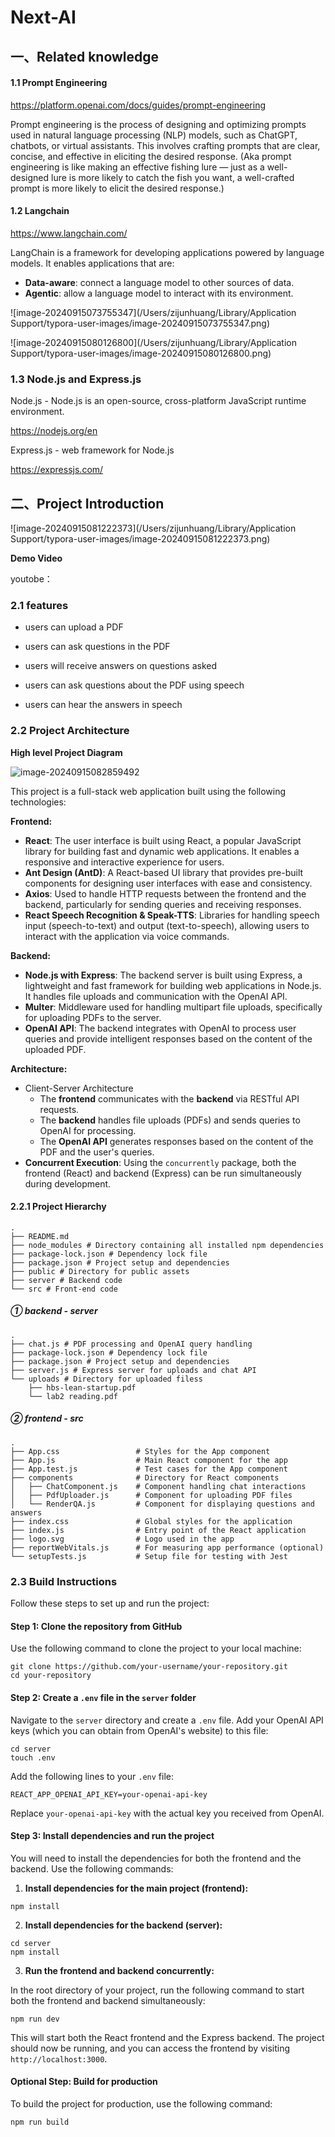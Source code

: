 # Next-AI

## 一、Related knowledge

#### 1.1 Prompt Engineering

https://platform.openai.com/docs/guides/prompt-engineering

Prompt engineering is the process of designing and optimizing prompts used in natural language processing (NLP) models, such as ChatGPT, chatbots, or virtual assistants. This involves crafting prompts that are clear, concise, and effective in eliciting the desired response.
(Aka prompt engineering is like making an effective fishing lure — just as a well-designed lure is more likely to catch the fish you want, a well-crafted prompt is more likely to elicit the desired response.)

#### 1.2 Langchain

https://www.langchain.com/

LangChain is a framework for developing applications powered by language models. It enables applications that are:

- **Data-aware**: connect a language model to other sources of data.
- **Agentic**: allow a language model to interact with its environment.

![image-20240915073755347](/Users/zijunhuang/Library/Application Support/typora-user-images/image-20240915073755347.png)

![image-20240915080126800](/Users/zijunhuang/Library/Application Support/typora-user-images/image-20240915080126800.png)

### 1.3 Node.js and Express.js

Node.js - Node.js is an open-source, cross-platform JavaScript runtime environment. 

https://nodejs.org/en

Express.js - web framework for Node.js 

https://expressjs.com/



## 二、Project Introduction

![image-20240915081222373](/Users/zijunhuang/Library/Application Support/typora-user-images/image-20240915081222373.png)

**Demo Video**

youtobe：

### 2.1 features

* users can upload a PDF

* users can ask questions in the PDF

* users will receive answers on questions asked

* users can ask questions about the PDF using speech

* users can hear the answers in speech

### 2.2 Project Architecture

**High level Project Diagram**

![image-20240915082859492](https://github.com/Huangzjun/img/blob/main/image-20240915073755347.png)

This project is a full-stack web application built using the following technologies:

**Frontend:**

- **React**: The user interface is built using React, a popular JavaScript library for building fast and dynamic web applications. It enables a responsive and interactive experience for users.
- **Ant Design (AntD)**: A React-based UI library that provides pre-built components for designing user interfaces with ease and consistency.
- **Axios**: Used to handle HTTP requests between the frontend and the backend, particularly for sending queries and receiving responses.
- **React Speech Recognition & Speak-TTS**: Libraries for handling speech input (speech-to-text) and output (text-to-speech), allowing users to interact with the application via voice commands.

**Backend:**

- **Node.js with Express**: The backend server is built using Express, a lightweight and fast framework for building web applications in Node.js. It handles file uploads and communication with the OpenAI API.
- **Multer**: Middleware used for handling multipart file uploads, specifically for uploading PDFs to the server.
- **OpenAI API**: The backend integrates with OpenAI to process user queries and provide intelligent responses based on the content of the uploaded PDF.

**Architecture:**

- Client-Server Architecture
  - The **frontend** communicates with the **backend** via RESTful API requests.
  - The **backend** handles file uploads (PDFs) and sends queries to OpenAI for processing.
  - The **OpenAI API** generates responses based on the content of the PDF and the user's queries.
- **Concurrent Execution**: Using the `concurrently` package, both the frontend (React) and backend (Express) can be run simultaneously during development.

#### 2.2.1 Project Hierarchy

```shell
.
├── README.md
├── node_modules # Directory containing all installed npm dependencies
├── package-lock.json # Dependency lock file
├── package.json # Project setup and dependencies
├── public # Directory for public assets
├── server # Backend code
└── src # Front-end code
```

##### ➀ backend - server

```shell
.
├── chat.js # PDF processing and OpenAI query handling
├── package-lock.json # Dependency lock file
├── package.json # Project setup and dependencies
├── server.js # Express server for uploads and chat API
└── uploads # Directory for uploaded filess
    ├── hbs-lean-startup.pdf
    └── lab2 reading.pdf
```

##### ➁ frontend - src

```shell
.
├── App.css                 # Styles for the App component
├── App.js                  # Main React component for the app
├── App.test.js             # Test cases for the App component
├── components              # Directory for React components
│   ├── ChatComponent.js    # Component handling chat interactions
│   ├── PdfUploader.js      # Component for uploading PDF files
│   └── RenderQA.js         # Component for displaying questions and answers
├── index.css               # Global styles for the application
├── index.js                # Entry point of the React application
├── logo.svg                # Logo used in the app
├── reportWebVitals.js      # For measuring app performance (optional)
└── setupTests.js           # Setup file for testing with Jest
```

### 2.3 Build Instructions

Follow these steps to set up and run the project:

#### Step 1: Clone the repository from GitHub

Use the following command to clone the project to your local machine:

```shell
git clone https://github.com/your-username/your-repository.git
cd your-repository
```

#### Step 2: Create a `.env` file in the `server` folder

Navigate to the `server` directory and create a `.env` file. Add your OpenAI API keys (which you can obtain from OpenAI's website) to this file:

```shell
cd server
touch .env
```

Add the following lines to your `.env` file:

```shell
REACT_APP_OPENAI_API_KEY=your-openai-api-key
```

Replace `your-openai-api-key` with the actual key you received from OpenAI.

#### Step 3: Install dependencies and run the project

You will need to install the dependencies for both the frontend and the backend. Use the following commands:

1. **Install dependencies for the main project (frontend):**

```shell
npm install
```

2. **Install dependencies for the backend (server):**

```shell
cd server
npm install
```

3. **Run the frontend and backend concurrently:**

In the root directory of your project, run the following command to start both the frontend and backend simultaneously:

```shell
npm run dev
```

This will start both the React frontend and the Express backend. The project should now be running, and you can access the frontend by visiting `http://localhost:3000`.

#### Optional Step: Build for production

To build the project for production, use the following command:

```shell
npm run build
```